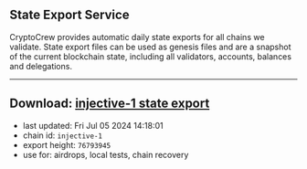 ## State Export Service
CryptoCrew provides automatic daily state exports for all chains we validate. State export files can be used as genesis files and are a snapshot of the current blockchain state, including all validators, accounts, balances and delegations.

---
**Download: [injective-1 state export](https://dl-eu2.ccvalidators.com/SERVICE/injective/injective-1_export_76793945.json)**
---

- last updated: Fri Jul 05 2024 14:18:01
- chain id: `injective-1`
- export height: `76793945`
- use for: airdrops, local tests, chain recovery
